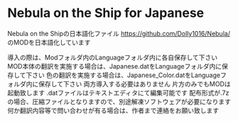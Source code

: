 # Nebula on the Ship for Japanese
Nebula on the Shipの日本語化ファイル
https://github.com/Dolly1016/Nebula/ のMODを日本語化しています

導入の際は、Modフォルダ内のLanguageフォルダ内に各自保存して下さい
MOD本体の翻訳を実施する場合は、Japanese.datをLanguageフォルダ内に保存して下さい
色の翻訳を実施する場合は、Japanese_Color.datをLanguageフォルダ内に保存して下さい
両方導入する必要はありません
片方のみでもMODは起動致します
.datファイルはテキストエディタにて編集可能です
配布形式が.7zの場合、圧縮ファイルとなりますので、別途解凍ソフトウェアが必要になります
何か翻訳内容等で問い合わせが有る場合は、作者まで連絡をお願い致します

